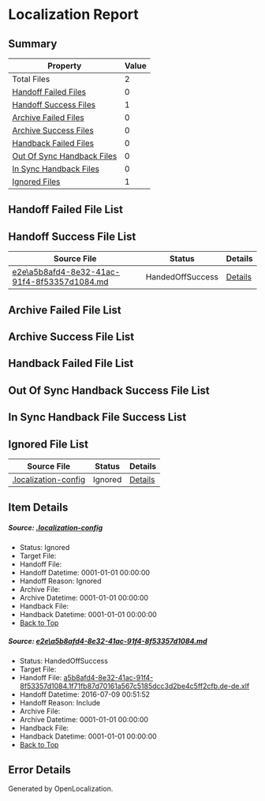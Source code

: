 # <a name='report-top'></a> Localization Report

## Summary
 Property | Value 
 -------- | ----- 
 Total Files | 2
[ Handoff Failed Files ](#handoff-failed-list)| 0
[ Handoff Success Files ](#handoff-success-list)| 1
[ Archive Failed Files ](#archive-failed-list)| 0
[ Archive Success Files ](#archive-success-list)| 0
[ Handback Failed Files ](#handback-failed-list)| 0
[ Out Of Sync Handback Files ](#outofsync-handback-success-list)| 0
[ In Sync Handback Files ](#insync-handback-success-list)| 0
[ Ignored Files ](#ignored-list)| 1

## <a name='handoff-failed-list'></a> Handoff Failed File List

## <a name='handoff-success-list'></a> Handoff Success File List
 Source File | Status | Details 
 ----------- | ------ | ------- 
 [e2e\a5b8afd4-8e32-41ac-91f4-8f53357d1084.md](https://github.com/OpenLocalizationTestOrg/oltest/blob/7607037085eef1ad1bc425f804ce689ec53e2466/e2e/a5b8afd4-8e32-41ac-91f4-8f53357d1084.md) | HandedOffSuccess | [Details](#0242573cbe5b1638a0a301eab3521adfdd19d0a21)

## <a name='archive-failed-list'></a> Archive Failed File List

## <a name='archive-success-list'></a> Archive Success File List

## <a name='handback-failed-list'></a> Handback Failed File List

## <a name='outofsync-handback-success-list'></a> Out Of Sync Handback Success File List

## <a name='insync-handback-success-list'></a> In Sync Handback File Success List

## <a name='ignored-list'></a> Ignored File List
 Source File | Status | Details 
 ----------- | ------ | ------- 
 [.localization-config](https://github.com/OpenLocalizationTestOrg/oltest/blob/7607037085eef1ad1bc425f804ce689ec53e2466/.localization-config) | Ignored | [Details](#3d4f252ac210baf56311d7e97dcc2db10974dbd20)

## Item Details
##### <a name='3d4f252ac210baf56311d7e97dcc2db10974dbd20'></a> Source: [.localization-config](https://github.com/OpenLocalizationTestOrg/oltest/blob/7607037085eef1ad1bc425f804ce689ec53e2466/.localization-config)
* Status: Ignored
* Target File: 
* Handoff File: 
* Handoff Datetime: 0001-01-01 00:00:00
* Handoff Reason: Ignored
* Archive File: 
* Archive Datetime: 0001-01-01 00:00:00
* Handback File: 
* Handback Datetime: 0001-01-01 00:00:00
* [Back to Top](#report-top)

##### <a name='0242573cbe5b1638a0a301eab3521adfdd19d0a21'></a> Source: [e2e\a5b8afd4-8e32-41ac-91f4-8f53357d1084.md](https://github.com/OpenLocalizationTestOrg/oltest/blob/7607037085eef1ad1bc425f804ce689ec53e2466/e2e/a5b8afd4-8e32-41ac-91f4-8f53357d1084.md)
* Status: HandedOffSuccess
* Target File: 
* Handoff File: [a5b8afd4-8e32-41ac-91f4-8f53357d1084.1f71fb87d70161a567c5185dcc3d2be4c5ff2cfb.de-de.xlf](https://github.com/OpenLocalizationTestOrg/olhandoff-e2e/blob/9e95cfba1d67dc69aedc562f17b3d964a36117cf/ol-handoff/OpenLocalizationTestOrg/oltest-dede-fly/ci/ht/a5b8afd4-8e32-41ac-91f4-8f53357d1084.1f71fb87d70161a567c5185dcc3d2be4c5ff2cfb.de-de.xlf)
* Handoff Datetime: 2016-07-09 00:51:52
* Handoff Reason: Include
* Archive File: 
* Archive Datetime: 0001-01-01 00:00:00
* Handback File: 
* Handback Datetime: 0001-01-01 00:00:00
* [Back to Top](#report-top)


## Error Details

Generated by OpenLocalization.
